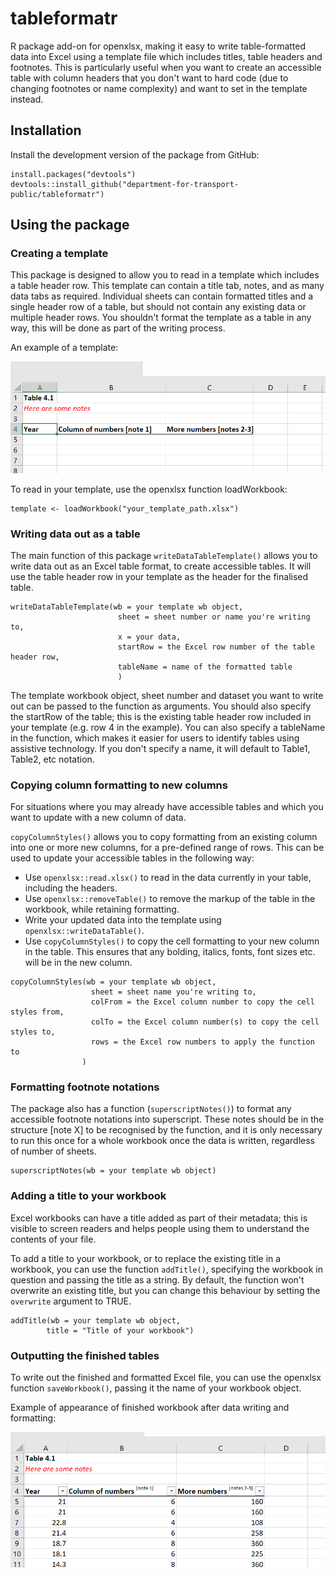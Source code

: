 # tableformatr

R package add-on for openxlsx, making it easy to write table-formatted data into Excel using a template file which includes titles, table headers and footnotes. This is particularly useful when you want to create an accessible table with column headers that you don't want to hard code (due to changing footnotes or name complexity) and want to set in the template instead.

## Installation

Install the development version of the package from GitHub:

```
install.packages("devtools")
devtools::install_github("department-for-transport-public/tableformatr")
```

## Using the package

### Creating a template

This package is designed to allow you to read in a template which includes a table header row. This template can contain a title tab, notes, and as many data tabs as required. Individual sheets can contain formatted titles and a single header row of a table, but should not contain any existing data or multiple header rows. You shouldn't format the template as a table in any way, this will be done as part of the writing process.

An example of a template:

![Example template showing formatting and table header row](img/template_screenshot.png)

To read in your template, use the openxlsx function loadWorkbook:

```
template <- loadWorkbook("your_template_path.xlsx") 
```

### Writing data out as a table

The main function of this package `writeDataTableTemplate()` allows you to write data out as an Excel table format, to create accessible tables. It will use the table header row in your template as the header for the finalised table.

```
writeDataTableTemplate(wb = your template wb object,
                        sheet = sheet number or name you're writing to,
                        x = your data,
                        startRow = the Excel row number of the table header row,
                        tableName = name of the formatted table
                        )
```

The template workbook object, sheet number and dataset you want to write out can be passed to the function as arguments. You should also specify the startRow of the table; this is the existing table header row included in your template (e.g. row 4 in the example). You can also specify a tableName in the function, which makes it easier for users to identify tables using assistive technology. If you don't specify a name, it will default to Table1, Table2, etc notation.

### Copying column formatting to new columns

For situations where you may already have accessible tables and which you want to update with a new column of data.

`copyColumnStyles()` allows you to copy formatting from an existing column into one or more new columns, for a pre-defined range of rows. This can be used to update your accessible tables in the following way:

* Use `openxlsx::read.xlsx()` to read in the data currently in your table, including the headers. 
* Use `openxlsx::removeTable()` to remove the markup of the table in the workbook, while retaining formatting. 
* Write your updated data into the template using `openxlsx::writeDataTable()`.
* Use `copyColumnStyles()` to copy the cell formatting to your new column in the table. This ensures that any bolding, italics, fonts, font sizes etc. will be in the new column.

```
copyColumnStyles(wb = your template wb object,
                  sheet = sheet name you're writing to,
                  colFrom = the Excel column number to copy the cell styles from,
                  colTo = the Excel column number(s) to copy the cell styles to,
                  rows = the Excel row numbers to apply the function to
                )
```


### Formatting footnote notations

The package also has a function (`superscriptNotes()`) to format any accessible footnote notations into superscript. These notes should be in the structure [note X] to be recognised by the function, and it is only necessary to run this once for a whole workbook once the data is written, regardless of number of sheets.

```
superscriptNotes(wb = your template wb object)
```

### Adding a title to your workbook

Excel workbooks can have a title added as part of their metadata; this is visible to screen readers and helps people using them to understand the contents of your file.

To add a title to your workbook, or to replace the existing title in a workbook, you can use the function `addTitle()`, specifying the workbook in question and passing the title as a string. By default, the function won't overwrite an existing title, but you can change this behaviour by setting the `overwrite` argument to TRUE.

```
addTitle(wb = your template wb object,
        title = "Title of your workbook")
```



### Outputting the finished tables

To write out the finished and formatted Excel file, you can use the openxlsx function `saveWorkbook()`, passing it the name of your workbook object.

Example of appearance of finished workbook after data writing and formatting:

![Example of table written out to template, maintaining formatting and table header row](img/output_screenshot.png)

